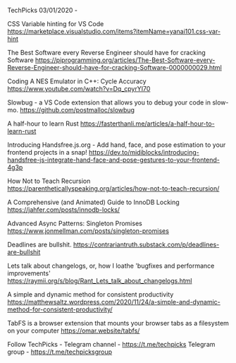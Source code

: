TechPicks 03/01/2020 -

CSS Variable hinting for VS Code
https://marketplace.visualstudio.com/items?itemName=yanai101.css-var-hint

The Best Software every Reverse Engineer should have for cracking Software
https://piprogramming.org/articles/The-Best-Software-every-Reverse-Engineer-should-have-for-cracking-Software-0000000029.html

Coding A NES Emulator in C++: Cycle Accuracy
https://www.youtube.com/watch?v=Dq_cpyrYI70

Slowbug - a VS Code extension that allows you to debug your code in slow-mo.
https://github.com/postmalloc/slowbug

A half-hour to learn Rust
https://fasterthanli.me/articles/a-half-hour-to-learn-rust

Introducing Handsfree.js.org - Add hand, face, and pose estimation to your frontend projects in a snap!
https://dev.to/midiblocks/introducing-handsfree-js-integrate-hand-face-and-pose-gestures-to-your-frontend-4g3p

How Not to Teach Recursion
https://parentheticallyspeaking.org/articles/how-not-to-teach-recursion/

A Comprehensive (and Animated) Guide to InnoDB Locking
https://jahfer.com/posts/innodb-locks/

Advanced Async Patterns: Singleton Promises
https://www.jonmellman.com/posts/singleton-promises

Deadlines are bullshit.
https://contrariantruth.substack.com/p/deadlines-are-bullshit

Lets talk about changelogs, or, how I loathe 'bugfixes and performance improvements'
https://raymii.org/s/blog/Rant_Lets_talk_about_changelogs.html

A simple and dynamic method for consistent productivity
https://matthewsaltz.wordpress.com/2020/11/24/a-simple-and-dynamic-method-for-consistent-productivity/

TabFS is a browser extension that mounts your browser tabs as a filesystem on your computer
https://omar.website/tabfs/

Follow TechPicks -
Telegram channel - https://t.me/techpicks
Telegram group - https://t.me/techpicksgroup